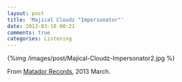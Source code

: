 ```yaml
---
layout: post
title: 'Majical Cloudz "Impersonator"'
date: 2013-03-10 00:21
comments: true
categories: Listening
---
```


{%img /images/post/Majical-Cloudz-Impersonator2.jpg %}

From [Matador Records](http://www.matadorrecords.com/), 2013 March. 





